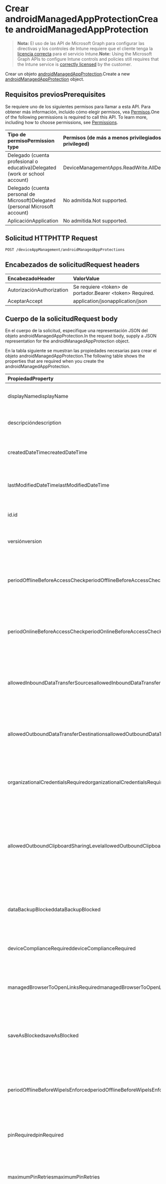 # <a name="create-androidmanagedappprotection"></a><span data-ttu-id="24d69-101">Crear androidManagedAppProtection</span><span class="sxs-lookup"><span data-stu-id="24d69-101">Create androidManagedAppProtection</span></span>

> <span data-ttu-id="24d69-102">**Nota:** El uso de las API de Microsoft Graph para configurar las directivas y los controles de Intune requiere que el cliente tenga la [licencia correcta](https://go.microsoft.com/fwlink/?linkid=839381) para el servicio Intune.</span><span class="sxs-lookup"><span data-stu-id="24d69-102">**Note:** Using the Microsoft Graph APIs to configure Intune controls and policies still requires that the Intune service is [correctly licensed](https://go.microsoft.com/fwlink/?linkid=839381) by the customer.</span></span>

<span data-ttu-id="24d69-103">Crear un objeto [androidManagedAppProtection](../resources/intune_mam_androidmanagedappprotection.md).</span><span class="sxs-lookup"><span data-stu-id="24d69-103">Create a new [androidManagedAppProtection](../resources/intune_mam_androidmanagedappprotection.md) object.</span></span>
## <a name="prerequisites"></a><span data-ttu-id="24d69-104">Requisitos previos</span><span class="sxs-lookup"><span data-stu-id="24d69-104">Prerequisites</span></span>
<span data-ttu-id="24d69-p101">Se requiere uno de los siguientes permisos para llamar a esta API. Para obtener más información, incluido cómo elegir permisos, vea [Permisos](../../../concepts/permissions_reference.md).</span><span class="sxs-lookup"><span data-stu-id="24d69-p101">One of the following permissions is required to call this API. To learn more, including how to choose permissions, see [Permissions](../../../concepts/permissions_reference.md).</span></span>

|<span data-ttu-id="24d69-107">Tipo de permiso</span><span class="sxs-lookup"><span data-stu-id="24d69-107">Permission type</span></span>|<span data-ttu-id="24d69-108">Permisos (de más a menos privilegiados)</span><span class="sxs-lookup"><span data-stu-id="24d69-108">Permissions (from most to least privileged)</span></span>|
|:---|:---|
|<span data-ttu-id="24d69-109">Delegado (cuenta profesional o educativa)</span><span class="sxs-lookup"><span data-stu-id="24d69-109">Delegated (work or school account)</span></span>|<span data-ttu-id="24d69-110">DeviceManagementApps.ReadWrite.All</span><span class="sxs-lookup"><span data-stu-id="24d69-110">DeviceManagementApps.ReadWrite.All</span></span>|
|<span data-ttu-id="24d69-111">Delegado (cuenta personal de Microsoft)</span><span class="sxs-lookup"><span data-stu-id="24d69-111">Delegated (personal Microsoft account)</span></span>|<span data-ttu-id="24d69-112">No admitida.</span><span class="sxs-lookup"><span data-stu-id="24d69-112">Not supported.</span></span>|
|<span data-ttu-id="24d69-113">Aplicación</span><span class="sxs-lookup"><span data-stu-id="24d69-113">Application</span></span>|<span data-ttu-id="24d69-114">No admitida.</span><span class="sxs-lookup"><span data-stu-id="24d69-114">Not supported.</span></span>|

## <a name="http-request"></a><span data-ttu-id="24d69-115">Solicitud HTTP</span><span class="sxs-lookup"><span data-stu-id="24d69-115">HTTP Request</span></span>
<!-- {
  "blockType": "ignored"
}
-->
``` http
POST /deviceAppManagement/androidManagedAppProtections
```

## <a name="request-headers"></a><span data-ttu-id="24d69-116">Encabezados de solicitud</span><span class="sxs-lookup"><span data-stu-id="24d69-116">Request headers</span></span>
|<span data-ttu-id="24d69-117">Encabezado</span><span class="sxs-lookup"><span data-stu-id="24d69-117">Header</span></span>|<span data-ttu-id="24d69-118">Valor</span><span class="sxs-lookup"><span data-stu-id="24d69-118">Value</span></span>|
|:---|:---|
|<span data-ttu-id="24d69-119">Autorización</span><span class="sxs-lookup"><span data-stu-id="24d69-119">Authorization</span></span>|<span data-ttu-id="24d69-120">Se requiere &lt;token&gt; de portador.</span><span class="sxs-lookup"><span data-stu-id="24d69-120">Bearer &lt;token&gt; Required.</span></span>|
|<span data-ttu-id="24d69-121">Aceptar</span><span class="sxs-lookup"><span data-stu-id="24d69-121">Accept</span></span>|<span data-ttu-id="24d69-122">application/json</span><span class="sxs-lookup"><span data-stu-id="24d69-122">application/json</span></span>|

## <a name="request-body"></a><span data-ttu-id="24d69-123">Cuerpo de la solicitud</span><span class="sxs-lookup"><span data-stu-id="24d69-123">Request body</span></span>
<span data-ttu-id="24d69-124">En el cuerpo de la solicitud, especifique una representación JSON del objeto androidManagedAppProtection.</span><span class="sxs-lookup"><span data-stu-id="24d69-124">In the request body, supply a JSON representation for the androidManagedAppProtection object.</span></span>

<span data-ttu-id="24d69-125">En la tabla siguiente se muestran las propiedades necesarias para crear el objeto androidManagedAppProtection.</span><span class="sxs-lookup"><span data-stu-id="24d69-125">The following table shows the properties that are required when you create the androidManagedAppProtection.</span></span>

|<span data-ttu-id="24d69-126">Propiedad</span><span class="sxs-lookup"><span data-stu-id="24d69-126">Property</span></span>|<span data-ttu-id="24d69-127">Tipo</span><span class="sxs-lookup"><span data-stu-id="24d69-127">Type</span></span>|<span data-ttu-id="24d69-128">Descripción</span><span class="sxs-lookup"><span data-stu-id="24d69-128">Description</span></span>|
|:---|:---|:---|
|<span data-ttu-id="24d69-129">displayName</span><span class="sxs-lookup"><span data-stu-id="24d69-129">displayName</span></span>|<span data-ttu-id="24d69-130">Cadena</span><span class="sxs-lookup"><span data-stu-id="24d69-130">String</span></span>|<span data-ttu-id="24d69-131">Nombre para mostrar de la directiva.</span><span class="sxs-lookup"><span data-stu-id="24d69-131">Policy display name.</span></span> <span data-ttu-id="24d69-132">Heredado de [managedAppPolicy](../resources/intune_mam_managedapppolicy.md).</span><span class="sxs-lookup"><span data-stu-id="24d69-132">Inherited from [managedAppPolicy](../resources/intune_mam_managedapppolicy.md)</span></span>|
|<span data-ttu-id="24d69-133">descripción</span><span class="sxs-lookup"><span data-stu-id="24d69-133">description</span></span>|<span data-ttu-id="24d69-134">Cadena</span><span class="sxs-lookup"><span data-stu-id="24d69-134">String</span></span>|<span data-ttu-id="24d69-135">Descripción de la directiva.</span><span class="sxs-lookup"><span data-stu-id="24d69-135">The policy's description.</span></span> <span data-ttu-id="24d69-136">Heredado de [managedAppPolicy](../resources/intune_mam_managedapppolicy.md).</span><span class="sxs-lookup"><span data-stu-id="24d69-136">Inherited from [managedAppPolicy](../resources/intune_mam_managedapppolicy.md)</span></span>|
|<span data-ttu-id="24d69-137">createdDateTime</span><span class="sxs-lookup"><span data-stu-id="24d69-137">createdDateTime</span></span>|<span data-ttu-id="24d69-138">DateTimeOffset</span><span class="sxs-lookup"><span data-stu-id="24d69-138">DateTimeOffset</span></span>|<span data-ttu-id="24d69-139">Fecha y hora de creación de la directiva.</span><span class="sxs-lookup"><span data-stu-id="24d69-139">The date and time the policy was created.</span></span> <span data-ttu-id="24d69-140">Heredado de [managedAppPolicy](../resources/intune_mam_managedapppolicy.md).</span><span class="sxs-lookup"><span data-stu-id="24d69-140">Inherited from [managedAppPolicy](../resources/intune_mam_managedapppolicy.md)</span></span>|
|<span data-ttu-id="24d69-141">lastModifiedDateTime</span><span class="sxs-lookup"><span data-stu-id="24d69-141">lastModifiedDateTime</span></span>|<span data-ttu-id="24d69-142">DateTimeOffset</span><span class="sxs-lookup"><span data-stu-id="24d69-142">DateTimeOffset</span></span>|<span data-ttu-id="24d69-143">Última vez que se modificó la directiva.</span><span class="sxs-lookup"><span data-stu-id="24d69-143">Last time the policy was modified.</span></span> <span data-ttu-id="24d69-144">Heredado de [managedAppPolicy](../resources/intune_mam_managedapppolicy.md).</span><span class="sxs-lookup"><span data-stu-id="24d69-144">Inherited from [managedAppPolicy](../resources/intune_mam_managedapppolicy.md)</span></span>|
|<span data-ttu-id="24d69-145">id.</span><span class="sxs-lookup"><span data-stu-id="24d69-145">id</span></span>|<span data-ttu-id="24d69-146">Cadena</span><span class="sxs-lookup"><span data-stu-id="24d69-146">String</span></span>|<span data-ttu-id="24d69-147">Clave de la entidad.</span><span class="sxs-lookup"><span data-stu-id="24d69-147">Key of the entity.</span></span> <span data-ttu-id="24d69-148">Heredado de [managedAppPolicy](../resources/intune_mam_managedapppolicy.md).</span><span class="sxs-lookup"><span data-stu-id="24d69-148">Inherited from [managedAppPolicy](../resources/intune_mam_managedapppolicy.md)</span></span>|
|<span data-ttu-id="24d69-149">versión</span><span class="sxs-lookup"><span data-stu-id="24d69-149">version</span></span>|<span data-ttu-id="24d69-150">Cadena</span><span class="sxs-lookup"><span data-stu-id="24d69-150">String</span></span>|<span data-ttu-id="24d69-151">Versión de la entidad.</span><span class="sxs-lookup"><span data-stu-id="24d69-151">Version of the entity.</span></span> <span data-ttu-id="24d69-152">Heredado de [managedAppPolicy](../resources/intune_mam_managedapppolicy.md).</span><span class="sxs-lookup"><span data-stu-id="24d69-152">Inherited from [managedAppPolicy](../resources/intune_mam_managedapppolicy.md)</span></span>|
|<span data-ttu-id="24d69-153">periodOfflineBeforeAccessCheck</span><span class="sxs-lookup"><span data-stu-id="24d69-153">periodOfflineBeforeAccessCheck</span></span>|<span data-ttu-id="24d69-154">Duración</span><span class="sxs-lookup"><span data-stu-id="24d69-154">Duration</span></span>|<span data-ttu-id="24d69-155">Período tras el cual se comprueba el acceso cuando el dispositivo no está conectado a Internet.</span><span class="sxs-lookup"><span data-stu-id="24d69-155">The period after which access is checked when the device is not connected to the internet.</span></span> <span data-ttu-id="24d69-156">Heredado de [managedAppProtection](../resources/intune_mam_managedappprotection.md).</span><span class="sxs-lookup"><span data-stu-id="24d69-156">Inherited from [managedAppProtection](../resources/intune_mam_managedappprotection.md)</span></span>|
|<span data-ttu-id="24d69-157">periodOnlineBeforeAccessCheck</span><span class="sxs-lookup"><span data-stu-id="24d69-157">periodOnlineBeforeAccessCheck</span></span>|<span data-ttu-id="24d69-158">Duración</span><span class="sxs-lookup"><span data-stu-id="24d69-158">Duration</span></span>|<span data-ttu-id="24d69-159">Período tras el cual se comprueba el acceso cuando el dispositivo está conectado a Internet.</span><span class="sxs-lookup"><span data-stu-id="24d69-159">The period after which access is checked when the device is connected to the internet.</span></span> <span data-ttu-id="24d69-160">Heredado de [managedAppProtection](../resources/intune_mam_managedappprotection.md).</span><span class="sxs-lookup"><span data-stu-id="24d69-160">Inherited from [managedAppProtection](../resources/intune_mam_managedappprotection.md)</span></span>|
|<span data-ttu-id="24d69-161">allowedInboundDataTransferSources</span><span class="sxs-lookup"><span data-stu-id="24d69-161">allowedInboundDataTransferSources</span></span>|[<span data-ttu-id="24d69-162">managedAppDataTransferLevel</span><span class="sxs-lookup"><span data-stu-id="24d69-162">managedAppDataTransferLevel</span></span>](../resources/intune_mam_managedappdatatransferlevel.md)|<span data-ttu-id="24d69-p110">Los orígenes desde los que se permite que se transfieran datos. Heredados de [managedAppProtection](../resources/intune_mam_managedappprotection.md). Los valores posibles son: `allApps`, `managedApps`, `none`.</span><span class="sxs-lookup"><span data-stu-id="24d69-p110">Sources from which data is allowed to be transferred. Inherited from [managedAppProtection](../resources/intune_mam_managedappprotection.md). The possible values are: `allApps`, `managedApps`, `none`.</span></span>|
|<span data-ttu-id="24d69-166">allowedOutboundDataTransferDestinations</span><span class="sxs-lookup"><span data-stu-id="24d69-166">allowedOutboundDataTransferDestinations</span></span>|[<span data-ttu-id="24d69-167">managedAppDataTransferLevel</span><span class="sxs-lookup"><span data-stu-id="24d69-167">managedAppDataTransferLevel</span></span>](../resources/intune_mam_managedappdatatransferlevel.md)|<span data-ttu-id="24d69-p111">Los destinos a los que se permiten que se transfieran datos. Heredados de [managedAppProtection](../resources/intune_mam_managedappprotection.md). Los valores posibles son: `allApps`, `managedApps`, `none`.</span><span class="sxs-lookup"><span data-stu-id="24d69-p111">Destinations to which data is allowed to be transferred. Inherited from [managedAppProtection](../resources/intune_mam_managedappprotection.md). The possible values are: `allApps`, `managedApps`, `none`.</span></span>|
|<span data-ttu-id="24d69-171">organizationalCredentialsRequired</span><span class="sxs-lookup"><span data-stu-id="24d69-171">organizationalCredentialsRequired</span></span>|<span data-ttu-id="24d69-172">Booleano</span><span class="sxs-lookup"><span data-stu-id="24d69-172">Boolean</span></span>|<span data-ttu-id="24d69-173">Indica si son necesarias las credenciales de la organización para usar la aplicación.</span><span class="sxs-lookup"><span data-stu-id="24d69-173">Indicates whether organizational credentials are required for app use.</span></span> <span data-ttu-id="24d69-174">Heredado de [managedAppProtection](../resources/intune_mam_managedappprotection.md).</span><span class="sxs-lookup"><span data-stu-id="24d69-174">Inherited from [managedAppProtection](../resources/intune_mam_managedappprotection.md)</span></span>|
|<span data-ttu-id="24d69-175">allowedOutboundClipboardSharingLevel</span><span class="sxs-lookup"><span data-stu-id="24d69-175">allowedOutboundClipboardSharingLevel</span></span>|[<span data-ttu-id="24d69-176">managedAppClipboardSharingLevel</span><span class="sxs-lookup"><span data-stu-id="24d69-176">managedAppClipboardSharingLevel</span></span>](../resources/intune_mam_managedappclipboardsharinglevel.md)|<span data-ttu-id="24d69-p113">El nivel al que el portapapeles puede compartirse entre aplicaciones en el dispositivo administrado. Heredado de [managedAppProtection](../resources/intune_mam_managedappprotection.md). Los valores posibles son: `allApps`, `managedAppsWithPasteIn`, `managedApps`, `blocked`.</span><span class="sxs-lookup"><span data-stu-id="24d69-p113">The level to which the clipboard may be shared between apps on the managed device. Inherited from [managedAppProtection](../resources/intune_mam_managedappprotection.md). The possible values are: `allApps`, `managedAppsWithPasteIn`, `managedApps`, `blocked`.</span></span>|
|<span data-ttu-id="24d69-180">dataBackupBlocked</span><span class="sxs-lookup"><span data-stu-id="24d69-180">dataBackupBlocked</span></span>|<span data-ttu-id="24d69-181">Booleano</span><span class="sxs-lookup"><span data-stu-id="24d69-181">Boolean</span></span>|<span data-ttu-id="24d69-182">Indica si se bloquea la copia de seguridad de los datos de una aplicación administrada.</span><span class="sxs-lookup"><span data-stu-id="24d69-182">Indicates whether the backup of a managed app's data is blocked.</span></span> <span data-ttu-id="24d69-183">Heredado de [managedAppProtection](../resources/intune_mam_managedappprotection.md).</span><span class="sxs-lookup"><span data-stu-id="24d69-183">Inherited from [managedAppProtection](../resources/intune_mam_managedappprotection.md)</span></span>|
|<span data-ttu-id="24d69-184">deviceComplianceRequired</span><span class="sxs-lookup"><span data-stu-id="24d69-184">deviceComplianceRequired</span></span>|<span data-ttu-id="24d69-185">Booleano</span><span class="sxs-lookup"><span data-stu-id="24d69-185">Boolean</span></span>|<span data-ttu-id="24d69-186">Indica si se requiere el cumplimiento del dispositivo.</span><span class="sxs-lookup"><span data-stu-id="24d69-186">Indicates whether device compliance is required.</span></span> <span data-ttu-id="24d69-187">Heredado de [managedAppProtection](../resources/intune_mam_managedappprotection.md).</span><span class="sxs-lookup"><span data-stu-id="24d69-187">Inherited from [managedAppProtection](../resources/intune_mam_managedappprotection.md)</span></span>|
|<span data-ttu-id="24d69-188">managedBrowserToOpenLinksRequired</span><span class="sxs-lookup"><span data-stu-id="24d69-188">managedBrowserToOpenLinksRequired</span></span>|<span data-ttu-id="24d69-189">Booleano</span><span class="sxs-lookup"><span data-stu-id="24d69-189">Boolean</span></span>|<span data-ttu-id="24d69-190">Indica si se deben abrir los vínculos de Internet en la aplicación del explorador administrado.</span><span class="sxs-lookup"><span data-stu-id="24d69-190">Indicates whether internet links should be opened in the managed browser app.</span></span> <span data-ttu-id="24d69-191">Heredado de [managedAppProtection](../resources/intune_mam_managedappprotection.md).</span><span class="sxs-lookup"><span data-stu-id="24d69-191">Inherited from [managedAppProtection](../resources/intune_mam_managedappprotection.md)</span></span>|
|<span data-ttu-id="24d69-192">saveAsBlocked</span><span class="sxs-lookup"><span data-stu-id="24d69-192">saveAsBlocked</span></span>|<span data-ttu-id="24d69-193">Booleano</span><span class="sxs-lookup"><span data-stu-id="24d69-193">Boolean</span></span>|<span data-ttu-id="24d69-194">Indica si los usuarios pueden usar el elemento de menú "Guardar como" para guardar una copia de los archivos protegidos.</span><span class="sxs-lookup"><span data-stu-id="24d69-194">Indicates whether users may use the "Save As" menu item to save a copy of protected files.</span></span> <span data-ttu-id="24d69-195">Heredado de [managedAppProtection](../resources/intune_mam_managedappprotection.md).</span><span class="sxs-lookup"><span data-stu-id="24d69-195">Inherited from [managedAppProtection](../resources/intune_mam_managedappprotection.md)</span></span>|
|<span data-ttu-id="24d69-196">periodOfflineBeforeWipeIsEnforced</span><span class="sxs-lookup"><span data-stu-id="24d69-196">periodOfflineBeforeWipeIsEnforced</span></span>|<span data-ttu-id="24d69-197">Duración</span><span class="sxs-lookup"><span data-stu-id="24d69-197">Duration</span></span>|<span data-ttu-id="24d69-198">Cantidad de tiempo que una aplicación puede estar desconectada de Internet antes de que se borren los datos administrados.</span><span class="sxs-lookup"><span data-stu-id="24d69-198">The amount of time an app is allowed to remain disconnected from the internet before all managed data it is wiped.</span></span> <span data-ttu-id="24d69-199">Heredado de [managedAppProtection](../resources/intune_mam_managedappprotection.md).</span><span class="sxs-lookup"><span data-stu-id="24d69-199">Inherited from [managedAppProtection](../resources/intune_mam_managedappprotection.md)</span></span>|
|<span data-ttu-id="24d69-200">pinRequired</span><span class="sxs-lookup"><span data-stu-id="24d69-200">pinRequired</span></span>|<span data-ttu-id="24d69-201">Booleano</span><span class="sxs-lookup"><span data-stu-id="24d69-201">Boolean</span></span>|<span data-ttu-id="24d69-202">Indica si se requiere un PIN de nivel de aplicación.</span><span class="sxs-lookup"><span data-stu-id="24d69-202">Indicates whether an app-level pin is required.</span></span> <span data-ttu-id="24d69-203">Heredado de [managedAppProtection](../resources/intune_mam_managedappprotection.md).</span><span class="sxs-lookup"><span data-stu-id="24d69-203">Inherited from [managedAppProtection](../resources/intune_mam_managedappprotection.md)</span></span>|
|<span data-ttu-id="24d69-204">maximumPinRetries</span><span class="sxs-lookup"><span data-stu-id="24d69-204">maximumPinRetries</span></span>|<span data-ttu-id="24d69-205">Int32</span><span class="sxs-lookup"><span data-stu-id="24d69-205">Int32</span></span>|<span data-ttu-id="24d69-206">Número máximo de reintentos de PIN incorrectos antes de que se borre o bloquee la aplicación administrada.</span><span class="sxs-lookup"><span data-stu-id="24d69-206">Maximum number of incorrect pin retry attempts before the managed app is wiped.</span></span> <span data-ttu-id="24d69-207">Heredado de [managedAppProtection](../resources/intune_mam_managedappprotection.md)</span><span class="sxs-lookup"><span data-stu-id="24d69-207">Inherited from [managedAppProtection](../resources/intune_mam_managedappprotection.md)</span></span>|
|<span data-ttu-id="24d69-208">simplePinBlocked</span><span class="sxs-lookup"><span data-stu-id="24d69-208">simplePinBlocked</span></span>|<span data-ttu-id="24d69-209">Booleano</span><span class="sxs-lookup"><span data-stu-id="24d69-209">Boolean</span></span>|<span data-ttu-id="24d69-210">Indica si simplePin está bloqueado.</span><span class="sxs-lookup"><span data-stu-id="24d69-210">Indicates whether simplePin is blocked.</span></span> <span data-ttu-id="24d69-211">Heredado de [managedAppProtection](../resources/intune_mam_managedappprotection.md).</span><span class="sxs-lookup"><span data-stu-id="24d69-211">Inherited from [managedAppProtection](../resources/intune_mam_managedappprotection.md)</span></span>|
|<span data-ttu-id="24d69-212">minimumPinLength</span><span class="sxs-lookup"><span data-stu-id="24d69-212">minimumPinLength</span></span>|<span data-ttu-id="24d69-213">Int32</span><span class="sxs-lookup"><span data-stu-id="24d69-213">Int32</span></span>|<span data-ttu-id="24d69-214">Longitud mínima de PIN necesaria para un PIN de nivel de aplicación si PinRequired se establece en True. Heredado de [managedAppProtection](../resources/intune_mam_managedappprotection.md).</span><span class="sxs-lookup"><span data-stu-id="24d69-214">Minimum pin length required for an app-level pin if PinRequired is set to True Inherited from [managedAppProtection](../resources/intune_mam_managedappprotection.md)</span></span>|
|<span data-ttu-id="24d69-215">pinCharacterSet</span><span class="sxs-lookup"><span data-stu-id="24d69-215">pinCharacterSet</span></span>|[<span data-ttu-id="24d69-216">managedAppPinCharacterSet</span><span class="sxs-lookup"><span data-stu-id="24d69-216">managedAppPinCharacterSet</span></span>](../resources/intune_mam_managedapppincharacterset.md)|<span data-ttu-id="24d69-p122">Conjunto de caracteres que puede utilizarse para un pin de nivel de aplicación si PinRequired está establecido en True. Heredado de [managedAppProtection](../resources/intune_mam_managedappprotection.md). Los valores posibles son: `numeric`, `alphanumericAndSymbol`.</span><span class="sxs-lookup"><span data-stu-id="24d69-p122">Character set which may be used for an app-level pin if PinRequired is set to True. Inherited from [managedAppProtection](../resources/intune_mam_managedappprotection.md). The possible values are: `numeric`, `alphanumericAndSymbol`.</span></span>|
|<span data-ttu-id="24d69-220">periodBeforePinReset</span><span class="sxs-lookup"><span data-stu-id="24d69-220">periodBeforePinReset</span></span>|<span data-ttu-id="24d69-221">Duración</span><span class="sxs-lookup"><span data-stu-id="24d69-221">Duration</span></span>|<span data-ttu-id="24d69-222">TimePeriod antes de que se deba restablecer el PIN de todos los niveles si PinRequired se establece en True.</span><span class="sxs-lookup"><span data-stu-id="24d69-222">TimePeriod before the all-level pin must be reset if PinRequired is set to True.</span></span> <span data-ttu-id="24d69-223">Heredado de [managedAppProtection](../resources/intune_mam_managedappprotection.md).</span><span class="sxs-lookup"><span data-stu-id="24d69-223">Inherited from [managedAppProtection](../resources/intune_mam_managedappprotection.md)</span></span>|
|<span data-ttu-id="24d69-224">allowedDataStorageLocations</span><span class="sxs-lookup"><span data-stu-id="24d69-224">allowedDataStorageLocations</span></span>|<span data-ttu-id="24d69-225">Colección [managedAppDataStorageLocation](../resources/intune_mam_managedappdatastoragelocation.md)</span><span class="sxs-lookup"><span data-stu-id="24d69-225">[managedAppDataStorageLocation enum](../resources/intune_mam_managedappdatastoragelocation.md) collection</span></span>|<span data-ttu-id="24d69-p124">Ubicaciones de almacenamiento de datos donde un usuario puede almacenar datos administrados. Heredado de [managedAppProtection](../resources/intune_mam_managedappprotection.md). Los valores posibles son: `oneDriveForBusiness`, `sharePoint`, `localStorage`.</span><span class="sxs-lookup"><span data-stu-id="24d69-p124">Data storage locations where a user may store managed data. Inherited from [managedAppProtection](../resources/intune_mam_managedappprotection.md). The possible values are: `oneDriveForBusiness`, `sharePoint`, `localStorage`.</span></span>|
|<span data-ttu-id="24d69-229">contactSyncBlocked</span><span class="sxs-lookup"><span data-stu-id="24d69-229">contactSyncBlocked</span></span>|<span data-ttu-id="24d69-230">Booleano</span><span class="sxs-lookup"><span data-stu-id="24d69-230">Boolean</span></span>|<span data-ttu-id="24d69-231">Indica si se pueden sincronizar los contactos en el dispositivo del usuario.</span><span class="sxs-lookup"><span data-stu-id="24d69-231">Indicates whether contacts can be synced to the user's device.</span></span> <span data-ttu-id="24d69-232">Heredado de [managedAppProtection](../resources/intune_mam_managedappprotection.md).</span><span class="sxs-lookup"><span data-stu-id="24d69-232">Inherited from [managedAppProtection](../resources/intune_mam_managedappprotection.md)</span></span>|
|<span data-ttu-id="24d69-233">printBlocked</span><span class="sxs-lookup"><span data-stu-id="24d69-233">printBlocked</span></span>|<span data-ttu-id="24d69-234">Booleano</span><span class="sxs-lookup"><span data-stu-id="24d69-234">Boolean</span></span>|<span data-ttu-id="24d69-235">Indica si se puede imprimir desde las aplicaciones administradas.</span><span class="sxs-lookup"><span data-stu-id="24d69-235">Indicates whether printing is allowed from managed apps.</span></span> <span data-ttu-id="24d69-236">Heredado de [managedAppProtection](../resources/intune_mam_managedappprotection.md).</span><span class="sxs-lookup"><span data-stu-id="24d69-236">Inherited from [managedAppProtection](../resources/intune_mam_managedappprotection.md)</span></span>|
|<span data-ttu-id="24d69-237">fingerprintBlocked</span><span class="sxs-lookup"><span data-stu-id="24d69-237">fingerprintBlocked</span></span>|<span data-ttu-id="24d69-238">Booleano</span><span class="sxs-lookup"><span data-stu-id="24d69-238">Boolean</span></span>|<span data-ttu-id="24d69-239">Indica si se permite el uso del lector de huellas digitales en lugar de un PIN si PinRequired se establece en True.</span><span class="sxs-lookup"><span data-stu-id="24d69-239">Indicates whether use of the fingerprint reader is allowed in place of a pin if PinRequired is set to True.</span></span> <span data-ttu-id="24d69-240">Heredado de [managedAppProtection](../resources/intune_mam_managedappprotection.md).</span><span class="sxs-lookup"><span data-stu-id="24d69-240">Inherited from [managedAppProtection](../resources/intune_mam_managedappprotection.md)</span></span>|
|<span data-ttu-id="24d69-241">disableAppPinIfDevicePinIsSet</span><span class="sxs-lookup"><span data-stu-id="24d69-241">disableAppPinIfDevicePinIsSet</span></span>|<span data-ttu-id="24d69-242">Booleano</span><span class="sxs-lookup"><span data-stu-id="24d69-242">Boolean</span></span>|<span data-ttu-id="24d69-243">Indica si es necesario el uso del PIN de la aplicación si se establece el PIN del dispositivo.</span><span class="sxs-lookup"><span data-stu-id="24d69-243">Indicates whether use of the app pin is required if the device pin is set.</span></span> <span data-ttu-id="24d69-244">Heredado de [managedAppProtection](../resources/intune_mam_managedappprotection.md).</span><span class="sxs-lookup"><span data-stu-id="24d69-244">Inherited from [managedAppProtection](../resources/intune_mam_managedappprotection.md)</span></span>|
|<span data-ttu-id="24d69-245">minimumRequiredOsVersion</span><span class="sxs-lookup"><span data-stu-id="24d69-245">minimumRequiredOsVersion</span></span>|<span data-ttu-id="24d69-246">Cadena</span><span class="sxs-lookup"><span data-stu-id="24d69-246">String</span></span>|<span data-ttu-id="24d69-247">Las versiones anteriores a la versión especificada impedirán que la aplicación administrada obtenga acceso a los datos de la compañía.</span><span class="sxs-lookup"><span data-stu-id="24d69-247">Versions less than the specified version will block the managed app from accessing company data.</span></span> <span data-ttu-id="24d69-248">Heredado de [managedAppProtection](../resources/intune_mam_managedappprotection.md).</span><span class="sxs-lookup"><span data-stu-id="24d69-248">Inherited from [managedAppProtection](../resources/intune_mam_managedappprotection.md)</span></span>|
|<span data-ttu-id="24d69-249">minimumWarningOsVersion</span><span class="sxs-lookup"><span data-stu-id="24d69-249">minimumWarningOsVersion</span></span>|<span data-ttu-id="24d69-250">Cadena</span><span class="sxs-lookup"><span data-stu-id="24d69-250">String</span></span>|<span data-ttu-id="24d69-251">Las versiones anteriores a la versión especificada provocarán un mensaje de advertencia en la aplicación administrada que intenta obtener acceso a los datos de la compañía.</span><span class="sxs-lookup"><span data-stu-id="24d69-251">Versions less than the specified version will result in warning message on the managed app from accessing company data.</span></span> <span data-ttu-id="24d69-252">Heredado de [managedAppProtection](../resources/intune_mam_managedappprotection.md).</span><span class="sxs-lookup"><span data-stu-id="24d69-252">Inherited from [managedAppProtection](../resources/intune_mam_managedappprotection.md)</span></span>|
|<span data-ttu-id="24d69-253">minimumRequiredAppVersion</span><span class="sxs-lookup"><span data-stu-id="24d69-253">minimumRequiredAppVersion</span></span>|<span data-ttu-id="24d69-254">Cadena</span><span class="sxs-lookup"><span data-stu-id="24d69-254">String</span></span>|<span data-ttu-id="24d69-255">Las versiones anteriores a la versión especificada impedirán que la aplicación administrada obtenga acceso a los datos de la compañía.</span><span class="sxs-lookup"><span data-stu-id="24d69-255">Versions less than the specified version will block the managed app from accessing company data.</span></span> <span data-ttu-id="24d69-256">Heredado de [managedAppProtection](../resources/intune_mam_managedappprotection.md).</span><span class="sxs-lookup"><span data-stu-id="24d69-256">Inherited from [managedAppProtection](../resources/intune_mam_managedappprotection.md)</span></span>|
|<span data-ttu-id="24d69-257">minimumWarningAppVersion</span><span class="sxs-lookup"><span data-stu-id="24d69-257">minimumWarningAppVersion</span></span>|<span data-ttu-id="24d69-258">Cadena</span><span class="sxs-lookup"><span data-stu-id="24d69-258">String</span></span>|<span data-ttu-id="24d69-259">Las versiones anteriores a la versión especificada provocarán un mensaje de advertencia en la aplicación administrada.</span><span class="sxs-lookup"><span data-stu-id="24d69-259">Versions less than the specified version will result in warning message on the managed app.</span></span> <span data-ttu-id="24d69-260">Heredado de [managedAppProtection](../resources/intune_mam_managedappprotection.md).</span><span class="sxs-lookup"><span data-stu-id="24d69-260">Inherited from [managedAppProtection](../resources/intune_mam_managedappprotection.md)</span></span>|
|<span data-ttu-id="24d69-261">isAssigned</span><span class="sxs-lookup"><span data-stu-id="24d69-261">isAssigned</span></span>|<span data-ttu-id="24d69-262">Booleano</span><span class="sxs-lookup"><span data-stu-id="24d69-262">Boolean</span></span>|<span data-ttu-id="24d69-263">Indica si la directiva se implementará en los grupos de inclusión.</span><span class="sxs-lookup"><span data-stu-id="24d69-263">Indicates if the policy is deployed to any inclusion groups or not.</span></span> <span data-ttu-id="24d69-264">Heredado de [targetedManagedAppProtection](../resources/intune_mam_targetedmanagedappprotection.md)</span><span class="sxs-lookup"><span data-stu-id="24d69-264">Inherited from [targetedManagedAppProtection](../resources/intune_mam_targetedmanagedappprotection.md)</span></span>|
|<span data-ttu-id="24d69-265">screenCaptureBlocked</span><span class="sxs-lookup"><span data-stu-id="24d69-265">screenCaptureBlocked</span></span>|<span data-ttu-id="24d69-266">Booleano</span><span class="sxs-lookup"><span data-stu-id="24d69-266">Boolean</span></span>|<span data-ttu-id="24d69-267">Indica si un usuario administrado puede realizar capturas de pantalla de las aplicaciones administradas.</span><span class="sxs-lookup"><span data-stu-id="24d69-267">Indicates whether a managed user can take screen captures of managed apps</span></span>|
|<span data-ttu-id="24d69-268">disableAppEncryptionIfDeviceEncryptionIsEnabled</span><span class="sxs-lookup"><span data-stu-id="24d69-268">disableAppEncryptionIfDeviceEncryptionIsEnabled</span></span>|<span data-ttu-id="24d69-269">Booleano</span><span class="sxs-lookup"><span data-stu-id="24d69-269">Boolean</span></span>|<span data-ttu-id="24d69-270">Cuando se habilita esta configuración, el cifrado de nivel de aplicación está deshabilitado si el cifrado de nivel de dispositivo está habilitado.</span><span class="sxs-lookup"><span data-stu-id="24d69-270">When this setting is enabled, app level encryption is disabled if device level encryption is enabled</span></span>|
|<span data-ttu-id="24d69-271">encryptAppData</span><span class="sxs-lookup"><span data-stu-id="24d69-271">encryptAppData</span></span>|<span data-ttu-id="24d69-272">Booleano</span><span class="sxs-lookup"><span data-stu-id="24d69-272">Boolean</span></span>|<span data-ttu-id="24d69-273">Indica si se deben cifrar los datos de aplicaciones para las aplicaciones administradas.</span><span class="sxs-lookup"><span data-stu-id="24d69-273">Indicates whether application data for managed apps should be encrypted</span></span>|
|<span data-ttu-id="24d69-274">deployedAppCount</span><span class="sxs-lookup"><span data-stu-id="24d69-274">deployedAppCount</span></span>|<span data-ttu-id="24d69-275">Int32</span><span class="sxs-lookup"><span data-stu-id="24d69-275">Int32</span></span>|<span data-ttu-id="24d69-276">Número de aplicaciones en las que se implementará la directiva actual.</span><span class="sxs-lookup"><span data-stu-id="24d69-276">Count of apps to which the current policy is deployed.</span></span>|
|<span data-ttu-id="24d69-277">minimumRequiredPatchVersion</span><span class="sxs-lookup"><span data-stu-id="24d69-277">minimumRequiredPatchVersion</span></span>|<span data-ttu-id="24d69-278">Cadena</span><span class="sxs-lookup"><span data-stu-id="24d69-278">String</span></span>|<span data-ttu-id="24d69-279">Definir el nivel más antiguo de revisión de seguridad de Android necesario para que un usuario pueda tener acceso seguro a la aplicación.</span><span class="sxs-lookup"><span data-stu-id="24d69-279">Define the oldest required Android security patch level a user can have to gain secure access to the app.</span></span>|
|<span data-ttu-id="24d69-280">minimumWarningPatchVersion</span><span class="sxs-lookup"><span data-stu-id="24d69-280">minimumWarningPatchVersion</span></span>|<span data-ttu-id="24d69-281">Cadena</span><span class="sxs-lookup"><span data-stu-id="24d69-281">String</span></span>|<span data-ttu-id="24d69-282">Definir el nivel más antiguo de revisión de seguridad de Android recomendado para que un usuario pueda tener acceso seguro a la aplicación.</span><span class="sxs-lookup"><span data-stu-id="24d69-282">Define the oldest recommended Android security patch level a user can have for secure access to the app.</span></span>|



## <a name="response"></a><span data-ttu-id="24d69-283">Respuesta</span><span class="sxs-lookup"><span data-stu-id="24d69-283">Response</span></span>
<span data-ttu-id="24d69-284">Si se ejecuta correctamente, este método devuelve un código de respuesta `201 Created` y un objeto [androidManagedAppProtection](../resources/intune_mam_androidmanagedappprotection.md) en el cuerpo de la respuesta.</span><span class="sxs-lookup"><span data-stu-id="24d69-284">If successful, this method returns a `201 Created` response code and a [androidManagedAppProtection](../resources/intune_mam_androidmanagedappprotection.md) object in the response body.</span></span>

## <a name="example"></a><span data-ttu-id="24d69-285">Ejemplo</span><span class="sxs-lookup"><span data-stu-id="24d69-285">Example</span></span>
### <a name="request"></a><span data-ttu-id="24d69-286">Solicitud</span><span class="sxs-lookup"><span data-stu-id="24d69-286">Request</span></span>
<span data-ttu-id="24d69-287">Aquí tiene un ejemplo de la solicitud.</span><span class="sxs-lookup"><span data-stu-id="24d69-287">Here is an example of the request.</span></span>
``` http
POST https://graph.microsoft.com/v1.0/deviceAppManagement/androidManagedAppProtections
Content-type: application/json
Content-length: 1756

{
  "@odata.type": "#microsoft.graph.androidManagedAppProtection",
  "displayName": "Display Name value",
  "description": "Description value",
  "lastModifiedDateTime": "2017-01-01T00:00:35.1329464-08:00",
  "version": "Version value",
  "periodOfflineBeforeAccessCheck": "-PT17.1357909S",
  "periodOnlineBeforeAccessCheck": "PT35.0018757S",
  "allowedInboundDataTransferSources": "managedApps",
  "allowedOutboundDataTransferDestinations": "managedApps",
  "organizationalCredentialsRequired": true,
  "allowedOutboundClipboardSharingLevel": "managedAppsWithPasteIn",
  "dataBackupBlocked": true,
  "deviceComplianceRequired": true,
  "managedBrowserToOpenLinksRequired": true,
  "saveAsBlocked": true,
  "periodOfflineBeforeWipeIsEnforced": "-PT3M22.1587532S",
  "pinRequired": true,
  "maximumPinRetries": 1,
  "simplePinBlocked": true,
  "minimumPinLength": 0,
  "pinCharacterSet": "alphanumericAndSymbol",
  "periodBeforePinReset": "PT3M29.6631862S",
  "allowedDataStorageLocations": [
    "sharePoint"
  ],
  "contactSyncBlocked": true,
  "printBlocked": true,
  "fingerprintBlocked": true,
  "disableAppPinIfDevicePinIsSet": true,
  "minimumRequiredOsVersion": "Minimum Required Os Version value",
  "minimumWarningOsVersion": "Minimum Warning Os Version value",
  "minimumRequiredAppVersion": "Minimum Required App Version value",
  "minimumWarningAppVersion": "Minimum Warning App Version value",
  "isAssigned": true,
  "screenCaptureBlocked": true,
  "disableAppEncryptionIfDeviceEncryptionIsEnabled": true,
  "encryptAppData": true,
  "deployedAppCount": 0,
  "minimumRequiredPatchVersion": "Minimum Required Patch Version value",
  "minimumWarningPatchVersion": "Minimum Warning Patch Version value"
}
```

### <a name="response"></a><span data-ttu-id="24d69-288">Respuesta</span><span class="sxs-lookup"><span data-stu-id="24d69-288">Response</span></span>
<span data-ttu-id="24d69-p134">Aquí tiene un ejemplo de la respuesta. Nota: Puede que el objeto de respuesta que aparece aquí se trunque para abreviar. Todas las propiedades se devolverán de una llamada real.</span><span class="sxs-lookup"><span data-stu-id="24d69-p134">Here is an example of the response. Note: The response object shown here may be truncated for brevity. All of the properties will be returned from an actual call.</span></span>
``` http
HTTP/1.1 201 Created
Content-Type: application/json
Content-Length: 1864

{
  "@odata.type": "#microsoft.graph.androidManagedAppProtection",
  "displayName": "Display Name value",
  "description": "Description value",
  "createdDateTime": "2017-01-01T00:02:43.5775965-08:00",
  "lastModifiedDateTime": "2017-01-01T00:00:35.1329464-08:00",
  "id": "cf517ced-7ced-cf51-ed7c-51cfed7c51cf",
  "version": "Version value",
  "periodOfflineBeforeAccessCheck": "-PT17.1357909S",
  "periodOnlineBeforeAccessCheck": "PT35.0018757S",
  "allowedInboundDataTransferSources": "managedApps",
  "allowedOutboundDataTransferDestinations": "managedApps",
  "organizationalCredentialsRequired": true,
  "allowedOutboundClipboardSharingLevel": "managedAppsWithPasteIn",
  "dataBackupBlocked": true,
  "deviceComplianceRequired": true,
  "managedBrowserToOpenLinksRequired": true,
  "saveAsBlocked": true,
  "periodOfflineBeforeWipeIsEnforced": "-PT3M22.1587532S",
  "pinRequired": true,
  "maximumPinRetries": 1,
  "simplePinBlocked": true,
  "minimumPinLength": 0,
  "pinCharacterSet": "alphanumericAndSymbol",
  "periodBeforePinReset": "PT3M29.6631862S",
  "allowedDataStorageLocations": [
    "sharePoint"
  ],
  "contactSyncBlocked": true,
  "printBlocked": true,
  "fingerprintBlocked": true,
  "disableAppPinIfDevicePinIsSet": true,
  "minimumRequiredOsVersion": "Minimum Required Os Version value",
  "minimumWarningOsVersion": "Minimum Warning Os Version value",
  "minimumRequiredAppVersion": "Minimum Required App Version value",
  "minimumWarningAppVersion": "Minimum Warning App Version value",
  "isAssigned": true,
  "screenCaptureBlocked": true,
  "disableAppEncryptionIfDeviceEncryptionIsEnabled": true,
  "encryptAppData": true,
  "deployedAppCount": 0,
  "minimumRequiredPatchVersion": "Minimum Required Patch Version value",
  "minimumWarningPatchVersion": "Minimum Warning Patch Version value"
}
```








